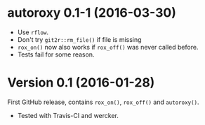 # autoroxy 0.1-1 (2016-03-30)

- Use `rflow`.
- Don't try `git2r::rm_file()` if file is missing
- `rox_on()` now also works if `rox_off()` was never called before.
- Tests fail for some reason.


Version 0.1 (2016-01-28)
===

First GitHub release, contains `rox_on()`, `rox_off()` and `autoroxy()`.

- Tested with Travis-CI and wercker.
